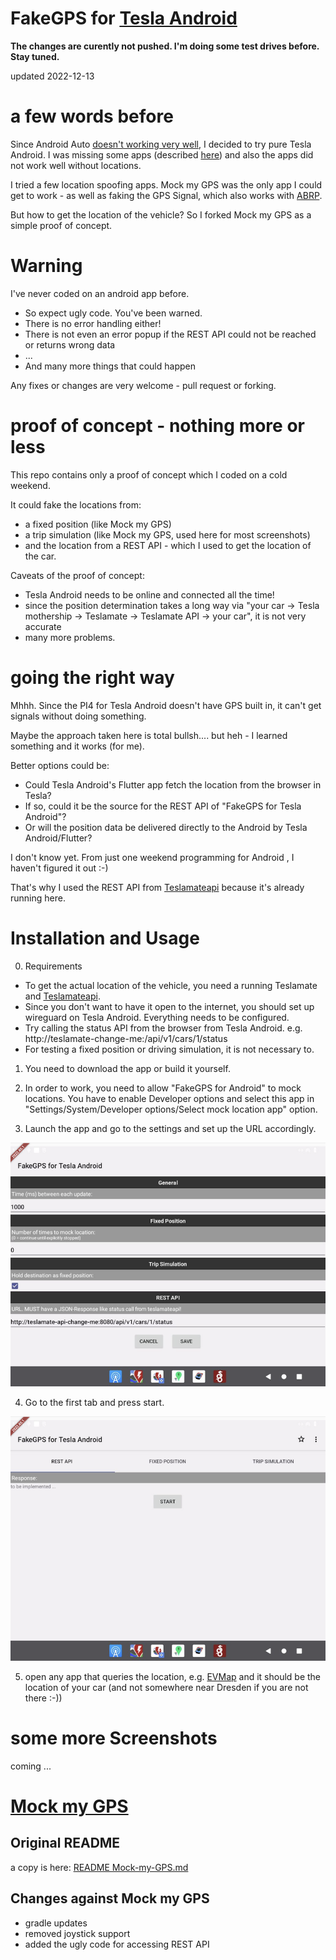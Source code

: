 # FakeGPS for [Tesla Android](https://teslaandroid.com/release-notes)


**The changes are curently not pushed. I'm doing some test drives before. Stay tuned.**

updated 2022-12-13


# a few words before 

Since Android Auto [doesn't working very well](https://github.com/tesla-android/issue-tracker/issues/138), I decided to try pure Tesla Android.
I was missing some apps (described [here](https://github.com/ca-dmin/tesla-android-notes)) and also the apps did not work well without locations.


I tried a few location spoofing apps.
Mock my GPS was the only app I could get to work - as well as faking the GPS Signal, which also works with [ABRP](https://abetterrouteplanner.com).

But how to get the location of the vehicle? 
So I forked Mock my GPS as a simple proof of concept.

# Warning

I've never coded on an android app before. 

- So expect ugly code. You've been warned. 
- There is no error handling either!
- There is not even an error popup if the REST API could not be reached or returns wrong data
- ...
- And many more things that could happen

Any fixes or changes are very welcome - pull request or forking. 

# proof of concept - nothing more or less

This repo contains only a proof of concept which I coded on a cold weekend.

It could fake the locations from:
- a fixed position (like Mock my GPS)
- a trip simulation (like Mock my GPS, used here for most screenshots)
- and the location from a REST API - which I used to get the location of the car.

Caveats of the proof of concept:
- Tesla Android needs to be online and connected all the time!
- since the position determination takes a long way via "your car -> Tesla mothership -> Teslamate -> Teslamate API -> your car", it is not very accurate
- many more problems.


# going the right way

Mhhh. Since the PI4 for Tesla Android doesn't have GPS built in, it can't get signals without doing something.

Maybe the approach taken here is total bullsh.... but heh - I learned something and it works (for me).


Better options could be:
- Could Tesla Android's Flutter app fetch the location from the browser in Tesla?
- If so, could it be the source for the REST API of "FakeGPS for Tesla Android"?
- Or will the position data be delivered directly to the Android by Tesla Android/Flutter?


I don't know yet.
From just one weekend programming for Android , I haven't figured it out :-)


That's why I used the REST API from [Teslamateapi](https://github.com/tobiasehlert/teslamateapi) because it's already running here.



# Installation and Usage

0) Requirements 
  - To get the actual location of the vehicle, you need a running Teslamate and [Teslamateapi](https://github.com/tobiasehlert/teslamateapi). 
  - Since you don't want to have it open to the internet, you should set up wireguard on Tesla Android. Everything needs to be configured. 
  - Try calling the status API from the browser from Tesla Android. e.g. http://teslamate-change-me:<port>/api/v1/cars/1/status
  - For testing a fixed position or driving simulation, it is not necessary to.

1) You need to download the app or build it yourself.

2) In order to work, you need to allow "FakeGPS for Android" to mock locations. You have to enable Developer options and select this app in "Settings/System/Developer options/Select mock location app" option.

3) Launch the app and go to the settings and set up the URL accordingly.

![screenshot](./screenshots/preferences.png)


4) Go to the first tab and press start.

![screenshot](./screenshots/start.png)

5) open any app that queries the location, e.g. [EVMap](https://f-droid.org/packages/net.vonforst.evmap/) and it should be the location of your car (and not somewhere near Dresden if you are not there :-))



# some more Screenshots

coming ...


# [Mock my GPS](https://github.com/warren-bank/Android-Mock-Location)

## Original README 

a copy is here: [README Mock-my-GPS.md](README%20Mock-my-GPS.md)

## Changes against Mock my GPS

- gradle updates
- removed joystick support
- added the ugly code for accessing REST API
